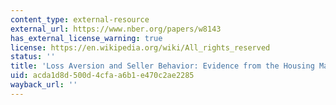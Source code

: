 ```yaml
---
content_type: external-resource
external_url: https://www.nber.org/papers/w8143
has_external_license_warning: true
license: https://en.wikipedia.org/wiki/All_rights_reserved
status: ''
title: 'Loss Aversion and Seller Behavior: Evidence from the Housing Market'
uid: acda1d8d-500d-4cfa-a6b1-e470c2ae2285
wayback_url: ''
---
```

